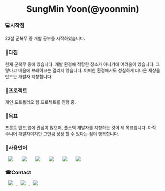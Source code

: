 <h1 align="center"> SungMin Yoon(@yoonmin)</h1>

<h3>💻시작점</h3>
22살 군복무 중 개발 공부를 시작하였습니다.

<h3>🦅다짐</h3>
현재 군복무 중에 있습니다. 개발 환경에 적합한 장소가 아니기에 어려움이 있습니다. 
그렇다고 배움에 브레이크는 걸리지 않습니다. 어떠한 환경에서도 성실하게 더나은 세상을 만드는 개발자 지향합니다.

<h3>📲프로젝트</h3>
개인 포트폴리오 웹 프로젝트를 진행 중.

<h3>🤗목표</h3>
프론트 엔드,앱에 관심이 많으며, 풀스택 개발자를 지향하는 것이 제 목표입니다.
아직 주니어 개발자이지만 그만큼 성장 할 수 있다는 점이 행복합니다.

<h3>📢사용언어</h3>
<div>
<img src="https://img.shields.io/badge/Python-007396?style=flat-square&logo=Python&logoColor=white" style="height : auto; margin-left : 10px; margin-right : 10px;"/></a>&nbsp;
<img src="https://img.shields.io/badge/Django-6DB33F?style=flat-square&logo=Django&logoColor=white" style="height : auto; margin-left : 10px; margin-right : 10px;"/></a>&nbsp;
<img src="https://img.shields.io/badge/React-4479A1?style=flat-square&logo=React&logoColor=white" style="height : auto; margin-left : 10px; margin-right : 10px;"/></a>&nbsp;
<img src="https://img.shields.io/badge/HTML5-E34F26?style=flat-square&logo=HTML5&logoColor=white" style="height : auto; margin-left : 10px; margin-right : 10px;"/></a>&nbsp;
<img src="https://img.shields.io/badge/CSS3-1572B6?style=flat-square&logo=CSS3&logoColor=white" style="height : auto; margin-left : 10px; margin-right : 10px;"/></a>&nbsp;
<img src="https://img.shields.io/badge/JavaScript-F7DF1E?style=flat-square&logo=JavaScript&logoColor=white" style="height : auto; margin-left : 10px; margin-right : 10px;"/></a>&nbsp;
</div>

<h3>☎Contact</h3>
<a href="https://yoon-min-codinglog.tistory.com/">
    <img src="http://img.shields.io/badge/Tech Blog-ff7965?style=flat&logo=Emby&logoColor=white&link=https://yoon-min-codinglog.tistory.com/"
        style="height : auto; margin-left : 10px; margin-right : 10px;"/>
</a>

<a href="https://yoonminweb.y00nmin.repl.co">
    <img src="http://img.shields.io/badge/yoonmin_WEB Page-2667d8?style=flat&logo=Emby&logoColor=white&link=https://yoonminweb.y00nmin.repl.co"
        style="height : auto; margin-left : 10px; margin-right : 10px;"/>
</a>

<a href="https://ysmgg1@naver.com/">
    <img src="http://img.shields.io/badge/Naver Mail:ysmgg1@naver.com-7dff8c?style=flat&logo=naver&logoColor=white&link=https://ysmgg1@naver.com/"
        style="height : auto; margin-left : 10px; margin-right : 10px;"/>
</a>

